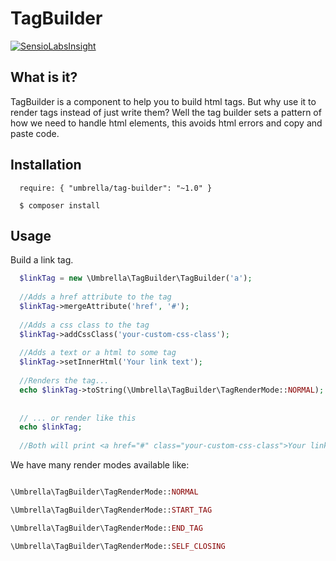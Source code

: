 TagBuilder
==========

[![SensioLabsInsight](https://insight.sensiolabs.com/projects/f1f2ba72-484b-4880-a64e-19dff0f94adb/small.png)](https://insight.sensiolabs.com/projects/f1f2ba72-484b-4880-a64e-19dff0f94adb)

What is it?
----------

TagBuilder is a component to help you to build html tags. But why use it to render tags instead of just write them? Well the tag builder sets a pattern of how we need to handle html elements, this avoids html errors and copy and paste code.

Installation
----------

```shell
  require: { "umbrella/tag-builder": "~1.0" }
  
  $ composer install
``` 

Usage
----------

Build a link tag.

```php
  $linkTag = new \Umbrella\TagBuilder\TagBuilder('a');
  
  //Adds a href attribute to the tag
  $linkTag->mergeAttribute('href', '#');
  
  //Adds a css class to the tag
  $linkTag->addCssClass('your-custom-css-class');
  
  //Adds a text or a html to some tag
  $linkTag->setInnerHtml('Your link text');
  
  //Renders the tag...
  echo $linkTag->toString(\Umbrella\TagBuilder\TagRenderMode::NORMAL);
  
  
  // ... or render like this
  echo $linkTag;
  
  //Both will print <a href="#" class="your-custom-css-class">Your link text</a>
```

We have many render modes available like:

```php

\Umbrella\TagBuilder\TagRenderMode::NORMAL

\Umbrella\TagBuilder\TagRenderMode::START_TAG

\Umbrella\TagBuilder\TagRenderMode::END_TAG

\Umbrella\TagBuilder\TagRenderMode::SELF_CLOSING

```
